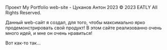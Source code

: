 Проект My Portfolio web-site - Цуканов Антон 2023 
© 2023 EATLY All Rights Reserved.

Данный web-сайт я создал, для того, чтобы максимально ярко продемонстрировать свой продукт! В этом сайте реализованно очень много идей, 
и мне он очень нравиться! 

 
Вот как-то так...

